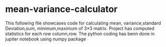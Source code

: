 # mean-variance-calculator
This following file showcases code for calculating mean, variance,standard Deviation,sum, minimum,maximum of  3*3 matrix.
Project has computed  statistics for each row column,row.
The python coding has benn done in jupiter notebook using numpy package

